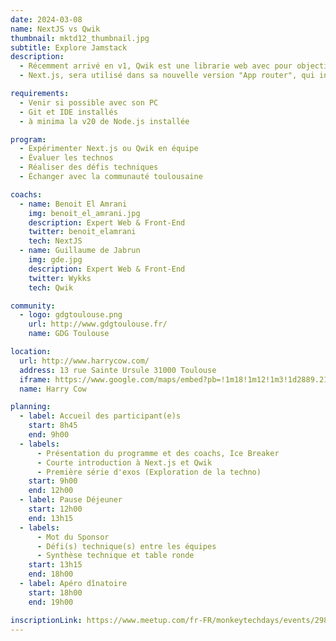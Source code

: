 ```yaml
---
date: 2024-03-08
name: NextJS vs Qwik
thumbnail: mktd12_thumbnail.jpg
subtitle: Explore Jamstack
description:
  - Récemment arrivé en v1, Qwik est une librarie web avec pour objectif de charger et surtout d'exécuter un minimum de javascript. Son "meta-framework" Qwik City est en concurrence avec Next.js qui est un "meta-framework" web basé sur React.
  - Next.js, sera utilisé dans sa nouvelle version "App router", qui introduit notamment la notion de "React Server Component" (RSC).

requirements:
  - Venir si possible avec son PC
  - Git et IDE installés
  - à minima la v20 de Node.js installée

program:
  - Expérimenter Next.js ou Qwik en équipe
  - Évaluer les technos
  - Réaliser des défis techniques
  - Échanger avec la communauté toulousaine

coachs:
  - name: Benoit El Amrani
    img: benoit_el_amrani.jpg
    description: Expert Web & Front-End
    twitter: benoit_elamrani
    tech: NextJS
  - name: Guillaume de Jabrun
    img: gde.jpg
    description: Expert Web & Front-End
    twitter: Wykks
    tech: Qwik

community:
  - logo: gdgtoulouse.png
    url: http://www.gdgtoulouse.fr/
    name: GDG Toulouse

location:
  url: http://www.harrycow.com/
  address: 13 rue Sainte Ursule 31000 Toulouse
  iframe: https://www.google.com/maps/embed?pb=!1m18!1m12!1m3!1d2889.2108114431708!2d1.4394906157111187!3d43.60215206374777!2m3!1f0!2f0!3f0!3m2!1i1024!2i768!4f13.1!3m3!1m2!1s0x12aebb6258220a07%3A0xf1d45637938f3453!2sHarryCow!5e0!3m2!1sfr!2sfr!4v1466094946954
  name: Harry Cow

planning:
  - label: Accueil des participant(e)s
    start: 8h45
    end: 9h00
  - labels:
      - Présentation du programme et des coachs, Ice Breaker
      - Courte introduction à Next.js et Qwik
      - Première série d'exos (Exploration de la techno)
    start: 9h00
    end: 12h00
  - label: Pause Déjeuner
    start: 12h00
    end: 13h15
  - labels:
      - Mot du Sponsor
      - Défi(s) technique(s) entre les équipes
      - Synthèse technique et table ronde
    start: 13h15
    end: 18h00
  - label: Apéro dînatoire
    start: 18h00
    end: 19h00

inscriptionLink: https://www.meetup.com/fr-FR/monkeytechdays/events/298326303/
---
```

